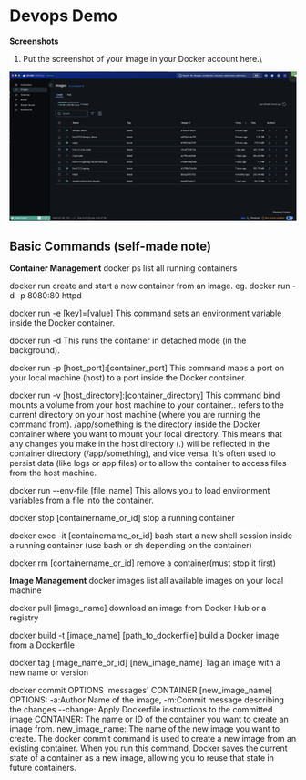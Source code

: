 # Devops Demo 
**Screenshots**

1. Put the screenshot of your image in your Docker account here.\

![image on my Docker account](https://github.com/Livia-1212/qr_code_dockerautomation/blob/main/Images.png)



## Basic Commands (self-made note)
**Container Management**
docker ps
 list all running containers

docker run 
 create and start a new container from an image. eg. docker run -d -p 8080:80 httpd

docker run -e [key]=[value]
 This command sets an environment variable inside the Docker container.

docker run -d
 This runs the container in detached mode (in the background).

docker run -p [host_port]:[container_port]
 This command maps a port on your local machine (host) to a port inside the Docker container.

docker run -v [host_directory]:[container_directory]
 This command bind mounts a volume from your host machine to your container.. refers to the current directory on your host machine (where you are running the command from).
 /app/something is the directory inside the Docker container where you want to mount your local directory.
 This means that any changes you make in the host directory (.) will be reflected in the container directory (/app/something), and vice versa.
 It's often used to persist data (like logs or app files) or to allow the container to access files from the host machine.

docker run --env-file [file_name]
 This allows you to load environment variables from a file into the container.

docker stop [containername_or_id]
 stop a running container

docker exec -it [containername_or_id] bash
 start a new shell session inside a running container (use bash or sh depending on the container)

docker rm [containername_or_id]
 remove a container(must stop it first)

**Image Management**
docker images
 list all available images on your local machine

docker pull [image_name]
 download an image from Docker Hub or a registry

docker build -t [image_name] [path_to_dockerfile]
 build a Docker image from a Dockerfile

docker tag [image_name_or_id] [new_image_name]
 Tag an image with a new name or version

docker commit OPTIONS 'messages' CONTAINER [new_image_name]
 OPTIONS: -a:Author Name of the image, -m:Commit message describing the changes
 --change: Apply Dockerfile instructions to the committed image
 CONTAINER: The name or ID of the container you want to create an image from.
 new_image_name: The name of the new image you want to create.
 The docker commit command is used to create a new image from an existing container. When you run this command, Docker saves the current state of a container as a new image, allowing you to reuse that state in future containers.


 
